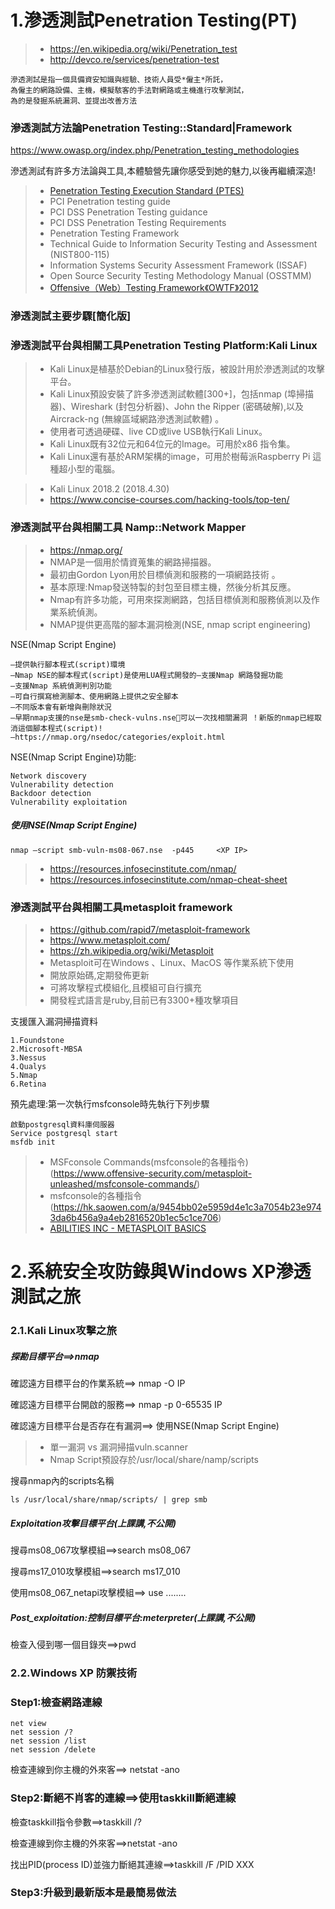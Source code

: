 # 1.滲透測試Penetration Testing(PT)

>* https://en.wikipedia.org/wiki/Penetration_test
>* http://devco.re/services/penetration-test
```
滲透測試是指一個具備資安知識與經驗、技術人員受*僱主*所託，
為僱主的網路設備、主機，模擬駭客的手法對網路或主機進行攻擊測試，
為的是發掘系統漏洞、並提出改善方法
```

### 滲透測試方法論Penetration Testing::Standard|Framework

https://www.owasp.org/index.php/Penetration_testing_methodologies

滲透測試有許多方法論與工具,本體驗營先讓你感受到她的魅力,以後再繼續深造! 

>* [Penetration Testing Execution Standard (PTES)](http://www.pentest-standard.org/index.php/Main_Page)
>* PCI Penetration testing guide
>* PCI DSS Penetration Testing guidance
>* PCI DSS Penetration Testing Requirements
>* Penetration Testing Framework
>* Technical Guide to Information Security Testing and Assessment (NIST800-115)
>* Information Systems Security Assessment Framework (ISSAF)
>* Open Source Security Testing Methodology Manual (OSSTMM)
>* [Offensive（Web）Testing Framework《OWTF》2012](https://github.com/7a/owtf)


### 滲透測試主要步驟[簡化版]

### 滲透測試平台與相關工具Penetration Testing Platform:Kali Linux

>* Kali Linux是植基於Debian的Linux發行版，被設計用於滲透測試的攻擊平台。
>* Kali Linux預設安裝了許多滲透測試軟體[300+]，包括nmap (埠掃描器)、Wireshark (封包分析器)、John the Ripper (密碼破解),以及Aircrack-ng (無線區域網路滲透測試軟體) 。 
>* 使用者可透過硬碟、live CD或live USB執行Kali Linux。
>* Kali Linux既有32位元和64位元的Image。可用於x86 指令集。
>* Kali Linux還有基於ARM架構的image，可用於樹莓派Raspberry Pi 這種超小型的電腦。

>* Kali Linux 2018.2 (2018.4.30)
>* https://www.concise-courses.com/hacking-tools/top-ten/

### 滲透測試平台與相關工具 Namp::Network Mapper

>* https://nmap.org/
>* NMAP是一個用於情資蒐集的網路掃描器。
>* 最初由Gordon Lyon用於目標偵測和服務的一項網路技術 。 
>* 基本原理:Nmap發送特製的封包至目標主機，然後分析其反應。
>* Nmap有許多功能，可用來探測網路，包括目標偵測和服務偵測以及作業系統偵測。
>* NMAP提供更高階的腳本漏洞檢測(NSE, nmap script engineering)

NSE(Nmap Script Engine)
```
–提供執行腳本程式(script)環境
–Nmap NSE的腳本程式(script)是使用LUA程式開發的–支援Nmap 網路發掘功能
–支援Nmap 系統偵測判別功能
–可自行撰寫檢測腳本、使用網路上提供之安全腳本
–不同版本會有新增與刪除狀況
–早期nmap支援的nse是smb-check-vulns.nse可以一次找相關漏洞 ！新版的nmap已經取消這個腳本程式(script)!
–https://nmap.org/nsedoc/categories/exploit.html
```

NSE(Nmap Script Engine)功能:
```
Network discovery
Vulnerability detection
Backdoor detection
Vulnerability exploitation
```
##### 使用NSE(Nmap Script Engine)

```
nmap –script smb-vuln-ms08-067.nse  -p445     <XP IP>
```

>* https://resources.infosecinstitute.com/nmap/
>* https://resources.infosecinstitute.com/nmap-cheat-sheet

### 滲透測試平台與相關工具metasploit framework

>* https://github.com/rapid7/metasploit-framework
>* https://www.metasploit.com/
>* https://zh.wikipedia.org/wiki/Metasploit
>* Metasploit可在Windows 、Linux、MacOS 等作業系統下使用
>* 開放原始碼,定期發佈更新
>* 可將攻擊程式模組化,且模組可自行擴充
>* 開發程式語言是ruby,目前已有3300+種攻擊項目

支援匯入漏洞掃描資料
```
1.Foundstone
2.Microsoft-MBSA 
3.Nessus
4.Qualys 
5.Nmap 
6.Retina
```

預先處理:第一次執行msfconsole時先執行下列步驟
```
啟動postgresql資料庫伺服器
Service postgresql start
msfdb init
```

>* MSFconsole Commands(msfconsole的各種指令)(https://www.offensive-security.com/metasploit-unleashed/msfconsole-commands/)
>* msfconsole的各種指令(https://hk.saowen.com/a/9454bb02e5959d4e1c3a7054b23e9743da6b456a9a4eb2816520b1ec5c1ce706)
>* [ABILITIES INC - METASPLOIT BASICS](https://www.blackhat.com/us-18/training/schedule/index.html#abilities-inc---metasploit-basics-9803)

# 2.系統安全攻防錄與Windows XP滲透測試之旅

### 2.1.Kali Linux攻擊之旅

##### 探勘目標平台==>nmap

確認遠方目標平台的作業系統==> nmap -O IP

確認遠方目標平台開啟的服務==> nmap -p 0-65535 IP

確認遠方目標平台是否存在有漏洞==> 使用NSE(Nmap Script Engine)

>* 單一漏洞 vs 漏洞掃描vuln.scanner
>* Nmap Script預設存於/usr/local/share/namp/scripts

搜尋nmap內的scripts名稱
```
ls /usr/local/share/nmap/scripts/ | grep smb
```

##### Exploitation攻擊目標平台(上課講,不公開)

搜尋ms08_067攻擊模組==>search ms08_067

搜尋ms17_010攻擊模組==>search ms17_010

使用ms08_067_netapi攻擊模組==>  use ........

##### Post_exploitation:控制目標平台:meterpreter(上課講,不公開)

檢查入侵到哪一個目錄夾==>pwd


### 2.2.Windows XP 防禦技術

### Step1:檢查網路連線
```
net view
net session /?
net session /list
net session /delete
```

檢查連線到你主機的外來客==> netstat -ano


### Step2:斷絕不肖客的連線==>使用taskkill斷絕連線

檢查taskkill指令參數==>taskkill /?

檢查連線到你主機的外來客==>netstat -ano

找出PID(process ID)並強力斷絕其連線==>taskkill /F /PID XXX

### Step3:升級到最新版本是最簡易做法










